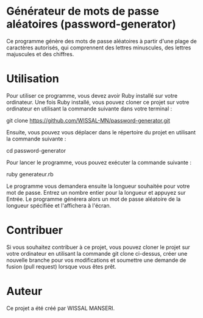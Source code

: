 
# Générateur de mots de passe aléatoires (password-generator)

Ce programme génère des mots de passe aléatoires à partir d'une plage de caractères autorisés, qui comprennent des lettres minuscules, des lettres majuscules et des chiffres.

# Utilisation
Pour utiliser ce programme, vous devez avoir Ruby installé sur votre ordinateur.
Une fois Ruby installé, vous pouvez cloner ce projet sur votre ordinateur en utilisant la commande suivante dans votre terminal :

git clone https://github.com/WISSAL-MN/password-generator.git

Ensuite, vous pouvez vous déplacer dans le répertoire du projet en utilisant la commande suivante :


cd password-generator

Pour lancer le programme, vous pouvez exécuter la commande suivante :

  ruby generateur.rb
  
Le programme vous demandera ensuite la longueur souhaitée pour votre mot de passe.
Entrez un nombre entier pour la longueur et appuyez sur Entrée. 
Le programme générera alors un mot de passe aléatoire de la longueur spécifiée et l'affichera à l'écran.

# Contribuer

Si vous souhaitez contribuer à ce projet, vous pouvez cloner le projet sur votre ordinateur en utilisant la commande git clone ci-dessus, créer une nouvelle branche pour vos modifications et soumettre une demande de fusion (pull request) lorsque vous êtes prêt.

# Auteur
Ce projet a été créé par WISSAL MANSERI.
